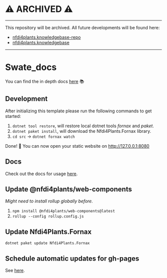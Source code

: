 # ⚠️ ARCHIVED ⚠️
---

This repository will be archived. All future developments will be found here:
- [nfdi4plants.knowledgebase-repo](https://github.com/nfdi4plants/nfdi4plants.knowledgebase)
- [nfdi4plants.knowledgebase](https://nfdi4plants.github.io/nfdi4plants.knowledgebase/)
---

# Swate_docs

You can find the in depth docs [here](https://nfdi4plants.github.io/Swate-docs/) :books:

## Development

After initializing this template please run the following commands to get started:

1. `dotnet tool restore`, will restore local dotnet tools _fornax_ and _paket_.
2. `dotnet paket install`, will download the Nfdi4Plants.Fornax library.
3. `cd src` -> `dotnet fornax watch`

Done! 🎉 You can now open your static website on http://127.0.0.1:8080

## Docs 

Check out the docs for usage [here](https://nfdi4plants.github.io/web-components-docs/docs/SupportedStaticSiteGenerators.html#fornax).

## Update @nfdi4plants/web-components 

_Might need to install rollup globally before._

1. `npm install @nfdi4plants/web-components@latest`
2. `rollup --config rollup.config.js`

## Update Nfdi4Plants.Fornax

`dotnet paket update Nfdi4Plants.Fornax`

## Schedule automatic updates for gh-pages

See [here](https://nfdi4plants.github.io/web-components-docs/docs/ScheduledUpdates.html).
